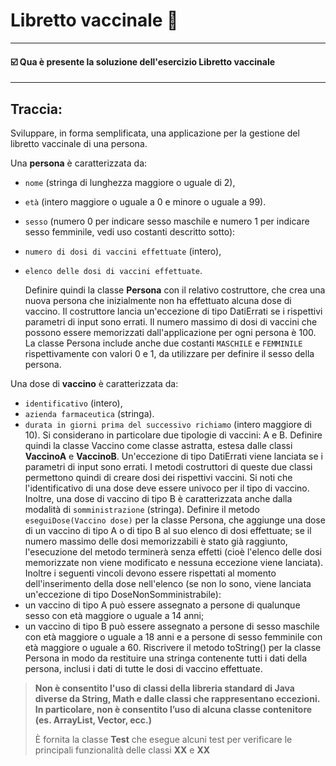 # Libretto vaccinale 💉
-- -
#### ☑️ Qua è presente la soluzione dell'esercizio Libretto vaccinale
-- -
## Traccia:
Sviluppare, in forma semplificata, una applicazione per la gestione del libretto vaccinale di una
persona.

Una **persona** è caratterizzata da:
- `nome` (stringa di lunghezza maggiore o uguale di 2),
- `età` (intero maggiore o uguale a 0 e minore o uguale a 99).
- `sesso` (numero 0 per indicare sesso maschile e numero 1 per indicare sesso femminile, vedi uso costanti descritto sotto):
- `numero di dosi di vaccini effettuate` (intero),
- `elenco delle dosi di vaccini effettuate`.

  Definire quindi la classe **Persona** con il relativo costruttore, che crea una nuova persona che
  inizialmente non ha effettuato alcuna dose di vaccino. Il costruttore lancia un'eccezione di tipo
  DatiErrati se i rispettivi parametri di input sono errati. Il numero massimo di dosi di vaccini che
  possono essere memorizzati dall'applicazione per ogni persona è 100. La classe Persona
  include anche due costanti `MASCHILE` e `FEMMINILE` rispettivamente con valori 0 e 1, da
  utilizzare per definire il sesso della persona.

Una dose di **vaccino** è caratterizzata da:
- `identificativo` (intero),
- `azienda farmaceutica` (stringa).
- `durata in giorni prima del successivo richiamo` (intero maggiore di 10).
  Si considerano in particolare due tipologie di vaccini: A e B. Definire quindi la classe Vaccino
  come classe astratta, estesa dalle classi **VaccinoA** e **VaccinoB**. Un'eccezione di tipo DatiErrati
  viene lanciata se i parametri di input sono errati. I metodi costruttori di queste due classi
  permettono quindi di creare dosi dei rispettivi vaccini. Si noti che l'identificativo di una dose
  deve essere univoco per il tipo di vaccino. Inoltre, una dose di vaccino di tipo B è caratterizzata
  anche dalla modalità di `somministrazione` (stringa).
  Definire il metodo `eseguiDose(Vaccino dose)` per la classe Persona, che aggiunge una dose di
  un vaccino di tipo A o di tipo B al suo elenco di dosi effettuate; se il numero massimo delle
  dosi memorizzabili è stato già raggiunto, l'esecuzione del metodo terminerà senza effetti (cioè
  l'elenco delle dosi memorizzate non viene modificato e nessuna eccezione viene lanciata).
  Inoltre i seguenti vincoli devono essere rispettati al momento dell'inserimento della dose
  nell'elenco (se non lo sono, viene lanciata un'eccezione di tipo DoseNonSomministrabile):
- un vaccino di tipo A può essere assegnato a persone di qualunque sesso con età maggiore o
  uguale a 14 anni;
- un vaccino di tipo B può essere assegnato a persone di sesso maschile con età maggiore o
  uguale a 18 anni e a persone di sesso femminile con età maggiore o uguale a 60.
  Riscrivere il metodo toString() per la classe Persona in modo da restituire una stringa
  contenente tutti i dati della persona, inclusi i dati di tutte le dosi di vaccino effettuate.

>**Non è consentito l'uso di classi della libreria standard di Java diverse da String, Math e dalle classi che rappresentano eccezioni. In particolare, non è consentito
>l’uso di alcuna classe contenitore (es. ArrayList, Vector, ecc.)**
>
>È fornita la classe **Test** che esegue alcuni test per verificare le principali
>funzionalità delle classi **XX** e **XX**